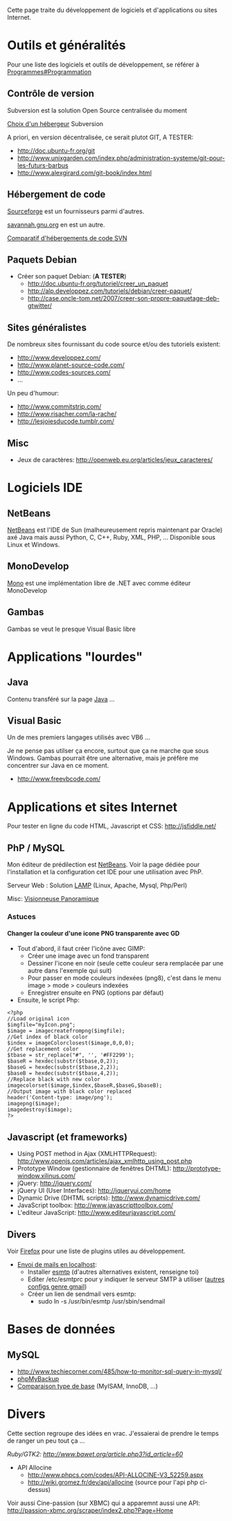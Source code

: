 Cette page traite du développement de logiciels et d'applications ou
sites Internet.

# Outils et généralités

Pour une liste des logiciels et outils de développement, se référer à
[Programmes#Programmation](Programmes#Programmation "wikilink")

## Contrôle de version

Subversion est la solution Open Source centralisée du moment

[Choix d'un hébergeur](http://www.svnhostingcomparison.com/) Subversion

A priori, en version décentralisée, ce serait plutot GIT, A TESTER:

- <http://doc.ubuntu-fr.org/git>
- <http://www.unixgarden.com/index.php/administration-systeme/git-pour-les-futurs-barbus>
- <http://www.alexgirard.com/git-book/index.html>

## Hébergement de code

[Sourceforge](Sourceforge "wikilink") est un fournisseurs parmi
d'autres.

[savannah.gnu.org](http://savannah.gnu.org/) en est un autre.

[Comparatif d'hébergements de code
SVN](http://www.svnhostingcomparison.com/)

## Paquets Debian

- Créer son paquet Debian: (**A TESTER**)
  - <http://doc.ubuntu-fr.org/tutoriel/creer_un_paquet>
  - <http://alp.developpez.com/tutoriels/debian/creer-paquet/>
  - <http://case.oncle-tom.net/2007/creer-son-propre-paquetage-deb-gtwitter/>

## Sites généralistes

De nombreux sites fournissant du code source et/ou des tutoriels
existent:

- <http://www.developpez.com/>
- <http://www.planet-source-code.com/>
- <http://www.codes-sources.com/>
- ...

Un peu d'humour:

- <http://www.commitstrip.com/>
- <http://www.risacher.com/la-rache/>
- <http://lesjoiesducode.tumblr.com/>

## Misc

- Jeux de caractères: <http://openweb.eu.org/articles/jeux_caracteres/>

# Logiciels IDE

## NetBeans

[NetBeans](NetBeans "wikilink") est l'IDE de Sun (malheureusement repris
maintenant par Oracle) axé Java mais aussi Python, C, C++, Ruby, XML,
PHP, ... Disponible sous Linux et Windows.

## MonoDevelop

[Mono](Mono "wikilink") est une implémentation libre de .NET avec comme
éditeur MonoDevelop

## Gambas

Gambas se veut le presque Visual Basic libre

# Applications "lourdes"

## Java

Contenu transféré sur la page [Java](Java "wikilink") ...

## Visual Basic

Un de mes premiers langages utilisés avec VB6 ...

Je ne pense pas utilser ça encore, surtout que ça ne marche que sous
Windows. Gambas pourrait être une alternative, mais je préfère me
concentrer sur Java en ce moment.

- <http://www.freevbcode.com/>

# Applications et sites Internet

Pour tester en ligne du code HTML, Javascript et CSS:
<http://jsfiddle.net/>

## PhP / MySQL

Mon éditeur de prédilection est [NetBeans](NetBeans "wikilink"). Voir la
page dédiée pour l'installation et la configuration cet IDE pour une
utilisation avec PhP.

Serveur Web : Solution [LAMP](LAMP "wikilink") (Linux, Apache, Mysql,
Php/Perl)

Misc: [Visionneuse Panoramique](Visionneuse_Panoramique "wikilink")

### Astuces

#### Changer la couleur d'une icone PNG transparente avec GD

- Tout d'abord, il faut créer l'icône avec GIMP:
  - Créer une image avec un fond transparent
  - Dessiner l'icone en noir (seule cette couleur sera remplacée par une
    autre dans l'exemple qui suit)
  - Pour passer en mode couleurs indexées (png8), c'est dans le menu
    image \> mode \> couleurs indexées
  - Enregistrer ensuite en PNG (options par défaut)
- Ensuite, le script Php:

<!-- -->

    <?php
    //Load original icon
    $imgfile="myIcon.png";
    $image = imagecreatefrompng($imgfile);
    //Get index of black color
    $index = imageColorclosest($image,0,0,0);
    //Get replacement color
    $tbase = str_replace("#", '', '#FF2299');
    $baseR = hexdec(substr($tbase,0,2));
    $baseG = hexdec(substr($tbase,2,2));
    $baseB = hexdec(substr($tbase,4,2));
    //Replace black with new color
    imagecolorset($image,$index,$baseR,$baseG,$baseB);
    //Output image with black color replaced
    header('Content-type: image/png');
    imagepng($image);
    imagedestroy($image);
    ?>

## Javascript (et frameworks)

- Using POST method in Ajax (XMLHTTPRequest):
  <http://www.openjs.com/articles/ajax_xmlhttp_using_post.php>
- Prototype Window (gestionnaire de fenêtres DHTML):
  <http://prototype-window.xilinus.com/>
- jQuery: <http://jquery.com/>
- jQuery UI (User Interfaces): <http://jqueryui.com/home>
- Dynamic Drive (DHTML scripts): <http://www.dynamicdrive.com/>
- JavaScript toolbox: <http://www.javascripttoolbox.com/>
- L'editeur JavaScript: <http://www.editeurjavascript.com/>

## Divers

Voir [Firefox](Firefox "wikilink") pour une liste de plugins utiles au
développement.

- [Envoi de mails en
  localhost](http://totalement.geek.oupas.fr/article/2007/11/27/envoyer-des-mails-depuis-php-avec-ubuntu-et-esmtp):
  - Installer [esmtp](apt://esmtp) (d'autres alternatives existent,
    renseigne toi)
  - Editer /etc/esmtprc pour y indiquer le serveur SMTP à utiliser
    ([autres configs genre
    gmail](http://esmtp.sourceforge.net/manual.html#interfacing-with-particular-mail-servers))
  - Créer un lien de sendmail vers esmtp:
    - sudo ln -s /usr/bin/esmtp /usr/sbin/sendmail

# Bases de données

## MySQL

- <http://www.techiecorner.com/485/how-to-monitor-sql-query-in-mysql/>
- [phpMyBackup](http://www.m-tecs.net/?a=products&b=pmb&c=en)
- [Comparaison type de
  base](http://www.supportsages.com/blog/2010/08/mysql-storage-engines-an-overview-their-limitations-and-an-attempt-for-comparison/)
  (MyISAM, InnoDB, ...)

# Divers

Cette section regroupe des idées en vrac. J'essaierai de prendre le
temps de ranger un peu tout ça ...

*Ruby/GTK2: <http://www.bawet.org/article.php3?id_article=60>*

- API Allocine
  - <http://www.phpcs.com/codes/API-ALLOCINE-V3_52259.aspx>
  - <http://wiki.gromez.fr/dev/api/allocine> (source pour l'api php
    ci-dessus)

Voir aussi Cine-passion (sur XBMC) qui a apparemnt aussi une API:
<http://passion-xbmc.org/scraper/index2.php?Page=Home>